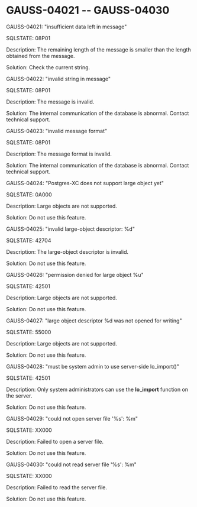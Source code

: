 # GAUSS-04021 -- GAUSS-04030<a name="EN-US_TOPIC_0302073450"></a>

GAUSS-04021: "insufficient data left in message"

SQLSTATE: 08P01

Description: The remaining length of the message is smaller than the length obtained from the message.

Solution: Check the current string.

GAUSS-04022: "invalid string in message"

SQLSTATE: 08P01

Description: The message is invalid.

Solution: The internal communication of the database is abnormal. Contact technical support.

GAUSS-04023: "invalid message format"

SQLSTATE: 08P01

Description: The message format is invalid.

Solution: The internal communication of the database is abnormal. Contact technical support.

GAUSS-04024: "Postgres-XC does not support large object yet"

SQLSTATE: 0A000

Description: Large objects are not supported.

Solution: Do not use this feature.

GAUSS-04025: "invalid large-object descriptor: %d"

SQLSTATE: 42704

Description: The large-object descriptor is invalid.

Solution: Do not use this feature.

GAUSS-04026: "permission denied for large object %u"

SQLSTATE: 42501

Description: Large objects are not supported.

Solution: Do not use this feature.

GAUSS-04027: "large object descriptor %d was not opened for writing"

SQLSTATE: 55000

Description: Large objects are not supported.

Solution: Do not use this feature.

GAUSS-04028: "must be system admin to use server-side lo\_import\(\)"

SQLSTATE: 42501

Description: Only system administrators can use the  **lo\_import**  function on the server.

Solution: Do not use this feature.

GAUSS-04029: "could not open server file '%s': %m"

SQLSTATE: XX000

Description: Failed to open a server file.

Solution: Do not use this feature.

GAUSS-04030: "could not read server file '%s': %m"

SQLSTATE: XX000

Description: Failed to read the server file.

Solution: Do not use this feature.

